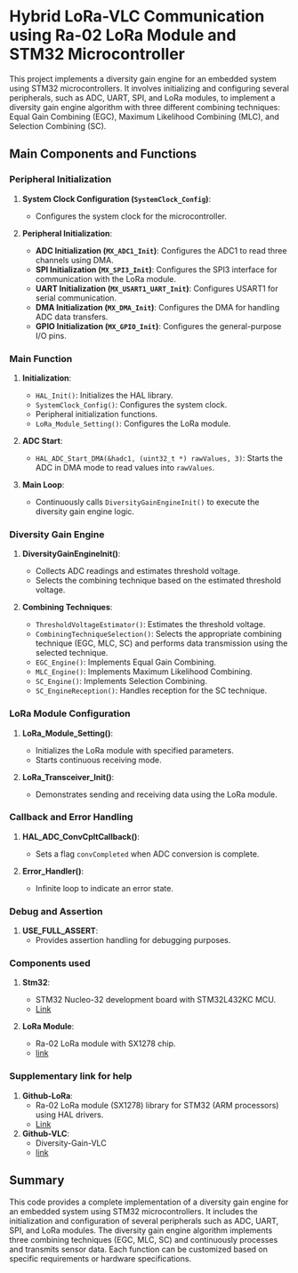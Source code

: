 # Hybrid LoRa-VLC Communication using Ra-02 LoRa Module and STM32 Microcontroller

This project implements a diversity gain engine for an embedded system using STM32 microcontrollers. It involves initializing and configuring several peripherals, such as ADC, UART, SPI, and LoRa modules, to implement a diversity gain engine algorithm with three different combining techniques: Equal Gain Combining (EGC), Maximum Likelihood Combining (MLC), and Selection Combining (SC).

## Main Components and Functions

### Peripheral Initialization

1. **System Clock Configuration (`SystemClock_Config`)**:
   - Configures the system clock for the microcontroller.

2. **Peripheral Initialization**:
   - **ADC Initialization (`MX_ADC1_Init`)**: Configures the ADC1 to read three channels using DMA.
   - **SPI Initialization (`MX_SPI3_Init`)**: Configures the SPI3 interface for communication with the LoRa module.
   - **UART Initialization (`MX_USART1_UART_Init`)**: Configures USART1 for serial communication.
   - **DMA Initialization (`MX_DMA_Init`)**: Configures the DMA for handling ADC data transfers.
   - **GPIO Initialization (`MX_GPIO_Init`)**: Configures the general-purpose I/O pins.

### Main Function

1. **Initialization**:
   - `HAL_Init()`: Initializes the HAL library.
   - `SystemClock_Config()`: Configures the system clock.
   - Peripheral initialization functions.
   - `LoRa_Module_Setting()`: Configures the LoRa module.

2. **ADC Start**:
   - `HAL_ADC_Start_DMA(&hadc1, (uint32_t *) rawValues, 3)`: Starts the ADC in DMA mode to read values into `rawValues`.

3. **Main Loop**:
   - Continuously calls `DiversityGainEngineInit()` to execute the diversity gain engine logic.

### Diversity Gain Engine

1. **DiversityGainEngineInit()**:
   - Collects ADC readings and estimates threshold voltage.
   - Selects the combining technique based on the estimated threshold voltage.

2. **Combining Techniques**:
   - `ThresholdVoltageEstimator()`: Estimates the threshold voltage.
   - `CombiningTechniqueSelection()`: Selects the appropriate combining technique (EGC, MLC, SC) and performs data transmission using the selected technique.
   - `EGC_Engine()`: Implements Equal Gain Combining.
   - `MLC_Engine()`: Implements Maximum Likelihood Combining.
   - `SC_Engine()`: Implements Selection Combining.
   - `SC_EngineReception()`: Handles reception for the SC technique.

### LoRa Module Configuration

1. **LoRa_Module_Setting()**:
   - Initializes the LoRa module with specified parameters.
   - Starts continuous receiving mode.

2. **LoRa_Transceiver_Init()**:
   - Demonstrates sending and receiving data using the LoRa module.

### Callback and Error Handling

1. **HAL_ADC_ConvCpltCallback()**:
   - Sets a flag `convCompleted` when ADC conversion is complete.

2. **Error_Handler()**:
   - Infinite loop to indicate an error state.

### Debug and Assertion

1. **USE_FULL_ASSERT**:
   - Provides assertion handling for debugging purposes.
     
### Components used
1. **Stm32**:
   - STM32 Nucleo-32 development board with STM32L432KC MCU.
   - [Link](https://www.st.com/en/evaluation-tools/nucleo-l432kc.html)

2. **LoRa Module**:
   - Ra-02 LoRa module with SX1278 chip.
   - [link](https://www.amazon.com/433MHZ-Wireless-Spectrum-Transmission-Antenna/dp/B0CJ83G9ZQ)
  
### Supplementary link for help
1. **Github-LoRa**:
   - Ra-02 LoRa module (SX1278) library for STM32 (ARM processors) using HAL drivers. 
   - [Link](https://github.com/SMotlaq/LoRa)
2. **Github-VLC**:
   - Diversity-Gain-VLC
   - [link](https://github.com/zamaex96/Diversity-Gain-VLC)

## Summary

This code provides a complete implementation of a diversity gain engine for an embedded system using STM32 microcontrollers. It includes the initialization and configuration of several peripherals such as ADC, UART, SPI, and LoRa modules. The diversity gain engine algorithm implements three combining techniques (EGC, MLC, SC) and continuously processes and transmits sensor data. Each function can be customized based on specific requirements or hardware specifications.
